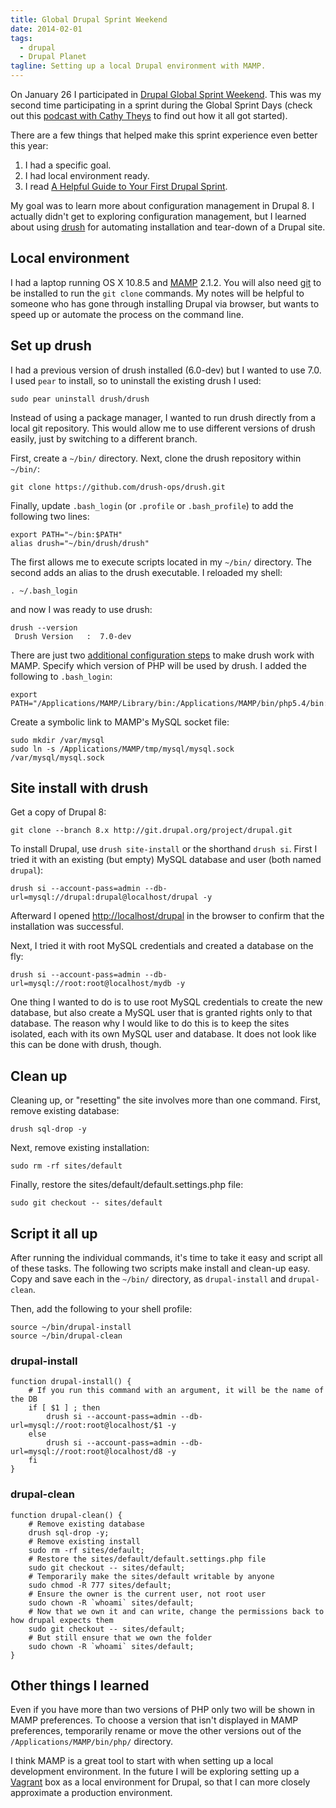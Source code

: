 ```yaml
---
title: Global Drupal Sprint Weekend
date: 2014-02-01
tags:
  - drupal
  - Drupal Planet
tagline: Setting up a local Drupal environment with MAMP.
---
```


On January 26 I participated in [Drupal Global Sprint Weekend][].
This was my second time participating in a sprint during the Global Sprint
Days (check out this [podcast with Cathy Theys][] to find out how it all got
started).

There are a few things that helped make this sprint experience even better this
year:

1. I had a specific goal.
2. I had local environment ready.
3. I read [A Helpful Guide to Your First Drupal Sprint][].

My goal was to learn more about configuration management in Drupal 8. I actually
didn't get to exploring configuration management, but I learned about using
[drush][] for automating installation and tear-down of a Drupal site.

[Drupal Global Sprint Weekend]: https://groups.drupal.org/node/332998
[podcast with Cathy Theys]: https://www.lullabot.com/blog/podcasts/global-sprint-days
[A Helpful Guide to Your First Drupal Sprint]: http://www.genuineinteractive.com/blog-posts/web/helpful-guide-first-sprint/
[drush]: https://github.com/drush-ops/drush

## Local environment

I had a laptop running OS X 10.8.5 and [MAMP][] 2.1.2. You will also need
[git][] to be installed to run the `git clone` commands. My notes will be
helpful to someone who has gone through installing Drupal via browser, but
wants to speed up or automate the process on the command line.

[MAMP]: http://www.mamp.info/en/index.html
[git]: http://git-scm.com

## Set up drush

I had a previous version of drush installed (6.0-dev) but I wanted to use 7.0.
I used `pear` to install, so to uninstall the existing drush I used:

~~~ shell
sudo pear uninstall drush/drush
~~~

Instead of using a package manager, I wanted to run drush directly from a local
git repository. This would allow me to use different versions of drush easily,
just by switching to a different branch.

First, create a `~/bin/` directory. Next, clone the drush repository within
`~/bin/`:

~~~ shell
git clone https://github.com/drush-ops/drush.git
~~~

Finally, update `.bash_login` (or `.profile` or `.bash_profile`) to add the
following two lines:

~~~ shell
export PATH="~/bin:$PATH"
alias drush="~/bin/drush/drush"
~~~

The first allows me to execute scripts located in my `~/bin/` directory.
The second adds an alias to the drush executable. I reloaded my shell:

~~~shell
. ~/.bash_login
~~~

and now I was ready to use drush:

~~~ shell
drush --version
 Drush Version   :  7.0-dev
~~~

There are just two [additional configuration steps][] to make drush work with
MAMP. Specify which version of PHP will be used by drush. I added the following
to `.bash_login`:

~~~ shell
export PATH="/Applications/MAMP/Library/bin:/Applications/MAMP/bin/php5.4/bin:$PATH"
~~~

Create a symbolic link to MAMP's MySQL socket file:

~~~ shell
sudo mkdir /var/mysql
sudo ln -s /Applications/MAMP/tmp/mysql/mysql.sock /var/mysql/mysql.sock
~~~

[additional configuration steps]: https://github.com/drush-ops/drush#additional-configurations-for-mamp

## Site install with drush

Get a copy of Drupal 8:

~~~ shell
git clone --branch 8.x http://git.drupal.org/project/drupal.git
~~~

To install Drupal, use `drush site-install` or the shorthand `drush si`.
First I tried it with an existing (but empty) MySQL database and user (both
named `drupal`):

~~~ shell
drush si --account-pass=admin --db-url=mysql://drupal:drupal@localhost/drupal -y
~~~

Afterward I opened <http://localhost/drupal> in the browser to confirm that
the installation was successful.

Next, I tried it with root MySQL credentials and created a database on the fly:

~~~ shell
drush si --account-pass=admin --db-url=mysql://root:root@localhost/mydb -y
~~~

One thing I wanted to do is to use root MySQL credentials to create the new
database, but also create a MySQL user that is granted rights only to that
database. The reason why I would like to do this is to keep the sites isolated,
each with its own MySQL user and database. It does not look like this can be
done with drush, though.

## Clean up

Cleaning up, or "resetting" the site involves more than one command. First,
remove existing database:

~~~ shell
drush sql-drop -y
~~~

Next, remove existing installation:

~~~ shell
sudo rm -rf sites/default
~~~

Finally, restore the sites/default/default.settings.php file:

~~~ shell
sudo git checkout -- sites/default
~~~

## Script it all up

After running the individual commands, it's time to take it easy and script
all of these tasks. The following two scripts make install and clean-up easy.
Copy and save each in the `~/bin/` directory, as `drupal-install` and
`drupal-clean`.

Then, add the following to your shell profile:

~~~ shell
source ~/bin/drupal-install
source ~/bin/drupal-clean
~~~

### drupal-install

~~~ shell
function drupal-install() {
	# If you run this command with an argument, it will be the name of the DB
	if [ $1 ] ; then
		drush si --account-pass=admin --db-url=mysql://root:root@localhost/$1 -y
	else
		drush si --account-pass=admin --db-url=mysql://root:root@localhost/d8 -y
	fi
}
~~~

### drupal-clean

~~~ shell
function drupal-clean() {
	# Remove existing database
	drush sql-drop -y;
	# Remove existing install
	sudo rm -rf sites/default;
	# Restore the sites/default/default.settings.php file
	sudo git checkout -- sites/default;
	# Temporarily make the sites/default writable by anyone
	sudo chmod -R 777 sites/default;
	# Ensure the owner is the current user, not root user
	sudo chown -R `whoami` sites/default;
	# Now that we own it and can write, change the permissions back to how drupal expects them
	sudo git checkout -- sites/default;
	# But still ensure that we own the folder
	sudo chown -R `whoami` sites/default;
}
~~~

## Other things I learned

Even if you have more than two versions of PHP only two will be shown in MAMP
preferences. To choose a version that isn't displayed in MAMP preferences,
temporarily rename or move the other versions out of the
`/Applications/MAMP/bin/php/` directory.

I think MAMP is a great tool to start with when setting up a local development
environment. In the future I will be exploring setting up a [Vagrant][] box as
a local environment for Drupal, so that I can more closely approximate a
production environment.

[Vagrant]: http://www.vagrantup.com

